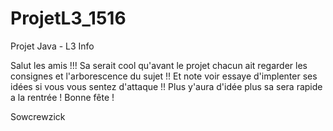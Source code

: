# ProjetL3_1516
Projet Java - L3 Info

Salut les amis !!!
Sa serait cool qu'avant le projet chacun ait regarder les consignes et l'arborescence du sujet !! Et note voir essaye d'implenter ses idées si vous vous sentez d'attaque !! Plus y'aura d'idée plus sa sera rapide a la rentrée !
Bonne fête !

Sowcrewzick